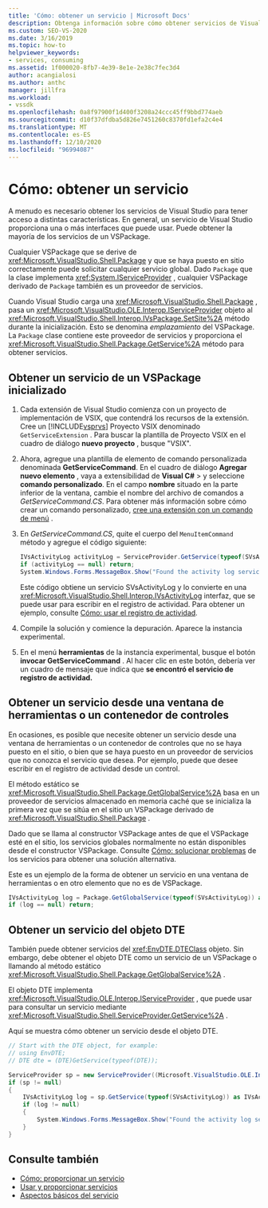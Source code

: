 ```yaml
---
title: 'Cómo: obtener un servicio | Microsoft Docs'
description: Obtenga información sobre cómo obtener servicios de Visual Studio para tener acceso a distintas características. Puede obtener la mayoría de los servicios mediante un VSPackage.
ms.custom: SEO-VS-2020
ms.date: 3/16/2019
ms.topic: how-to
helpviewer_keywords:
- services, consuming
ms.assetid: 1f000020-8fb7-4e39-8e1e-2e38c7fec3d4
author: acangialosi
ms.author: anthc
manager: jillfra
ms.workload:
- vssdk
ms.openlocfilehash: 0a8f97900f1d400f3208a24ccc45ff9bbd774aeb
ms.sourcegitcommit: d10f37dfdba5d826e7451260c8370fd1efa2c4e4
ms.translationtype: MT
ms.contentlocale: es-ES
ms.lasthandoff: 12/10/2020
ms.locfileid: "96994087"
---
```

# <a name="how-to-get-a-service"></a>Cómo: obtener un servicio

A menudo es necesario obtener los servicios de Visual Studio para tener acceso a distintas características. En general, un servicio de Visual Studio proporciona una o más interfaces que puede usar. Puede obtener la mayoría de los servicios de un VSPackage.

Cualquier VSPackage que se derive de <xref:Microsoft.VisualStudio.Shell.Package> y que se haya puesto en sitio correctamente puede solicitar cualquier servicio global. Dado `Package` que la clase implementa <xref:System.IServiceProvider> , cualquier VSPackage derivado de `Package` también es un proveedor de servicios.

Cuando Visual Studio carga una <xref:Microsoft.VisualStudio.Shell.Package> , pasa un <xref:Microsoft.VisualStudio.OLE.Interop.IServiceProvider> objeto al <xref:Microsoft.VisualStudio.Shell.Interop.IVsPackage.SetSite%2A> método durante la inicialización. Esto se denomina *emplazamiento* del VSPackage. La `Package` clase contiene este proveedor de servicios y proporciona el <xref:Microsoft.VisualStudio.Shell.Package.GetService%2A> método para obtener servicios.

## <a name="getting-a-service-from-an-initialized-vspackage"></a>Obtener un servicio de un VSPackage inicializado

1. Cada extensión de Visual Studio comienza con un proyecto de implementación de VSIX, que contendrá los recursos de la extensión. Cree un [!INCLUDE[vsprvs](../code-quality/includes/vsprvs_md.md)] Proyecto VSIX denominado `GetServiceExtension` . Para buscar la plantilla de Proyecto VSIX en el cuadro de diálogo **nuevo proyecto** , busque "VSIX".

2. Ahora, agregue una plantilla de elemento de comando personalizada denominada **GetServiceCommand**. En el cuadro de diálogo **Agregar nuevo elemento** , vaya a extensibilidad de **Visual C#**  >   y seleccione **comando personalizado**. En el campo **nombre** situado en la parte inferior de la ventana, cambie el nombre del archivo de comandos a *GetServiceCommand.CS*. Para obtener más información sobre cómo crear un comando personalizado, [cree una extensión con un comando de menú](../extensibility/creating-an-extension-with-a-menu-command.md) .

3. En *GetServiceCommand.CS*, quite el cuerpo del `MenuItemCommand` método y agregue el código siguiente:

   ```csharp
   IVsActivityLog activityLog = ServiceProvider.GetService(typeof(SVsActivityLog)) as IVsActivityLog;
   if (activityLog == null) return;
   System.Windows.Forms.MessageBox.Show("Found the activity log service.");

   ```

    Este código obtiene un servicio SVsActivityLog y lo convierte en una <xref:Microsoft.VisualStudio.Shell.Interop.IVsActivityLog> interfaz, que se puede usar para escribir en el registro de actividad. Para obtener un ejemplo, consulte [Cómo: usar el registro de actividad](../extensibility/how-to-use-the-activity-log.md).

4. Compile la solución y comience la depuración. Aparece la instancia experimental.

5. En el menú **herramientas** de la instancia experimental, busque el botón **invocar GetServiceCommand** . Al hacer clic en este botón, debería ver un cuadro de mensaje que indica que **se encontró el servicio de registro de actividad.**

## <a name="getting-a-service-from-a-tool-window-or-control-container"></a>Obtener un servicio desde una ventana de herramientas o un contenedor de controles

En ocasiones, es posible que necesite obtener un servicio desde una ventana de herramientas o un contenedor de controles que no se haya puesto en el sitio, o bien que se haya puesto en un proveedor de servicios que no conozca el servicio que desea. Por ejemplo, puede que desee escribir en el registro de actividad desde un control.

El método estático se <xref:Microsoft.VisualStudio.Shell.Package.GetGlobalService%2A> basa en un proveedor de servicios almacenado en memoria caché que se inicializa la primera vez que se sitúa en el sitio un VSPackage derivado de <xref:Microsoft.VisualStudio.Shell.Package> .

Dado que se llama al constructor VSPackage antes de que el VSPackage esté en el sitio, los servicios globales normalmente no están disponibles desde el constructor VSPackage. Consulte [Cómo: solucionar problemas](../extensibility/how-to-troubleshoot-services.md) de los servicios para obtener una solución alternativa.

Este es un ejemplo de la forma de obtener un servicio en una ventana de herramientas o en otro elemento que no es de VSPackage.

```csharp
IVsActivityLog log = Package.GetGlobalService(typeof(SVsActivityLog)) as IVsActivityLog;
if (log == null) return;
```

## <a name="getting-a-service-from-the-dte-object"></a>Obtener un servicio del objeto DTE

También puede obtener servicios del <xref:EnvDTE.DTEClass> objeto. Sin embargo, debe obtener el objeto DTE como un servicio de un VSPackage o llamando al método estático <xref:Microsoft.VisualStudio.Shell.Package.GetGlobalService%2A> .

El objeto DTE implementa <xref:Microsoft.VisualStudio.OLE.Interop.IServiceProvider> , que puede usar para consultar un servicio mediante <xref:Microsoft.VisualStudio.Shell.ServiceProvider.GetService%2A> .

Aquí se muestra cómo obtener un servicio desde el objeto DTE.

```csharp
// Start with the DTE object, for example: 
// using EnvDTE;
// DTE dte = (DTE)GetService(typeof(DTE));

ServiceProvider sp = new ServiceProvider((Microsoft.VisualStudio.OLE.Interop.IServiceProvider)dte);
if (sp != null)
{
    IVsActivityLog log = sp.GetService(typeof(SVsActivityLog)) as IVsActivityLog;
    if (log != null)
    {
        System.Windows.Forms.MessageBox.Show("Found the activity log service.");
    }
}
```

## <a name="see-also"></a>Consulte también

- [Cómo: proporcionar un servicio](../extensibility/how-to-provide-a-service.md)
- [Usar y proporcionar servicios](../extensibility/using-and-providing-services.md)
- [Aspectos básicos del servicio](../extensibility/internals/service-essentials.md)
